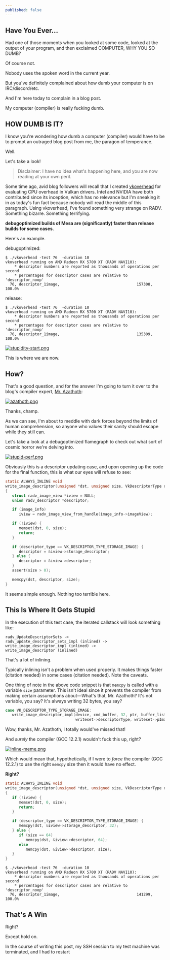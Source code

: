 ```yaml
---
published: false
---
```

## Have You Ever...

Had one of those moments when you looked at some code, looked at the output of your program, and then exclaimed COMPUTER, WHY YOU SO DUMB?

Of course not.

Nobody uses the spoken word in the current year.

But you've definitely complained about how dumb your computer is on IRC/discord/etc.

And I'm here today to complain in a blog post.

My computer (compiler) is really fucking dumb.

## HOW DUMB IS IT?

I know you're wondering how dumb a computer (compiler) would have to be to prompt an outraged blog post from me, the paragon of temperance.

Well.

Let's take a look!

> Disclaimer: I have no idea what's happening here, and you are now reading at your own peril.

Some time ago, avid blog followers will recall that I created [vkoverhead](https://github.com/zmike/vkoverhead/) for evaluating CPU overhead in Vulkan drivers. Intel and NVIDIA have both contributed since its inception, which has no relevance but I'm sneaking it in as today's fun fact because nobody will read the middle of this paragraph. Using vkoverhead, I've found something very strange on RADV. Something bizarre. Something terrifying.

**debugoptimized builds of Mesa are (significantly) faster than release builds for some cases**.

Here's an example.

debugoptimized:
```
$ ./vkoverhead -test 76  -duration 10
vkoverhead running on AMD Radeon RX 5700 XT (RADV NAVI10):
	* descriptor numbers are reported as thousands of operations per second
	* percentages for descriptor cases are relative to 'descriptor_noop'
  76, descriptor_1image,                                  157308,       100.0%
```

release:
```
$ ./vkoverhead -test 76  -duration 10
vkoverhead running on AMD Radeon RX 5700 XT (RADV NAVI10):
	* descriptor numbers are reported as thousands of operations per second
	* percentages for descriptor cases are relative to 'descriptor_noop'
  76, descriptor_1image,                                  135309,       100.0%
```

[![stupidity-start.png]({{site.url}}/assets/stupidity-start.png)]({{site.url}}/assets/stupidity-start.png)

This is where we are now.

## How?

That's a good question, and for the answer I'm going to turn it over to the blog's compiler expert, [Mr. Azathoth](https://en.wikipedia.org/wiki/Azathoth):

[![azathoth.png]({{site.url}}/assets/azathoth.png)]({{site.url}}/assets/azathoth.png)

Thanks, champ.

As we can see, I'm about to meddle with dark forces beyond the limits of human comprehension, so anyone who values their sanity should escape while they still can.

Let's take a look at a debugoptimized flamegraph to check out what sort of cosmic horror we're delving into.

[![stupid-perf.png]({{site.url}}/assets/stupid-perf.png)]({{site.url}}/assets/stupid-perf.png)

Obviously this is a descriptor updating case, and upon opening up the code for the final function, this is what our eyes will refuse to see:

```c
static ALWAYS_INLINE void
write_image_descriptor(unsigned *dst, unsigned size, VkDescriptorType descriptor_type, const VkDescriptorImageInfo *image_info)
{
   struct radv_image_view *iview = NULL;
   union radv_descriptor *descriptor;

   if (image_info)
      iview = radv_image_view_from_handle(image_info->imageView);

   if (!iview) {
      memset(dst, 0, size);
      return;
   }

   if (descriptor_type == VK_DESCRIPTOR_TYPE_STORAGE_IMAGE) {
      descriptor = &iview->storage_descriptor;
   } else {
      descriptor = &iview->descriptor;
   }
   assert(size > 0);

   memcpy(dst, descriptor, size);
}
```

It seems simple enough. Nothing too terrible here.

## This Is Where It Gets Stupid
In the execution of this test case, the iterated callstack will look something like:

```
radv_UpdateDescriptorSets ->
radv_update_descriptor_sets_impl (inlined) ->
write_image_descriptor_impl (inlined) ->
write_image_descriptor (inlined)
```

That's a lot of inlining.

Typically inlining isn't a problem when used properly. It makes things faster (citation needed) in some cases (citation needed). Note the caveats.

One thing of note in the above code snippet is that `memcpy` is called with a variable `size` parameter. This isn't ideal since it prevents the compiler from making certain assumptions about—What's that, Mr. Azathoth? It's not variable, you say? It's always writing 32 bytes, you say?

```c
case VK_DESCRIPTOR_TYPE_STORAGE_IMAGE:
   write_image_descriptor_impl(device, cmd_buffer, 32, ptr, buffer_list,
                               writeset->descriptorType, writeset->pImageInfo + j);
```

Wow, thanks, Mr. Azathoth, I totally would've missed that!

And *surely* the compiler (GCC 12.2.1) wouldn't fuck this up, right?

[![inline-meme.png]({{site.url}}/assets/inline-meme.png)]({{site.url}}/assets/inline-meme.png)

Which would mean that, hypothetically, if I were to *force* the compiler (GCC 12.2.1) to use the right `memcpy` size then it would have no effect.

**Right?**

```c
static ALWAYS_INLINE void
write_image_descriptor(unsigned *dst, unsigned size, VkDescriptorType descriptor_type, const struct radv_image_view *iview)
{
   if (!iview) {
      memset(dst, 0, size);
      return;
   }

   if (descriptor_type == VK_DESCRIPTOR_TYPE_STORAGE_IMAGE) {
      memcpy(dst, &iview->storage_descriptor, 32);
   } else {
      if (size == 64)
         memcpy(dst, &iview->descriptor, 64);
      else
         memcpy(dst, &iview->descriptor, size);
   }
}
```

```
$ ./vkoverhead -test 76  -duration 10
vkoverhead running on AMD Radeon RX 5700 XT (RADV NAVI10):
	* descriptor numbers are reported as thousands of operations per second
	* percentages for descriptor cases are relative to 'descriptor_noop'
  76, descriptor_1image,                                  141299,       100.0%
```

## That's A Win

Right?

Except hold on.

In the course of writing this post, my SSH session to my test machine was terminated, and I had to restart